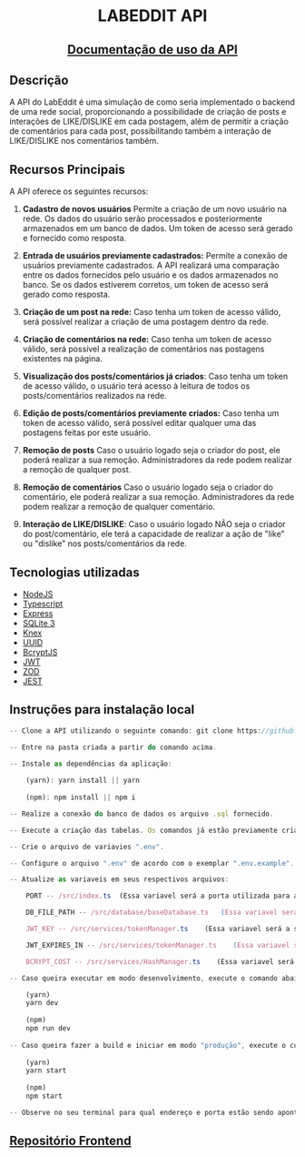 <div align="center">
  
# LABEDDIT API
</div>

<div align="center">
  
## [Documentação de uso da API](https://documenter.getpostman.com/view/27671984/2s9Y5eLyHn)
</div>

## Descrição

A API do LabEddit é uma simulação de como seria implementado o backend de uma rede social, proporcionando a possibilidade de criação de posts e interações de LIKE/DISLIKE em cada postagem, além de permitir a criação de comentários para cada post, possibilitando também a interação de LIKE/DISLIKE nos comentários também.

## Recursos Principais

A API oferece os seguintes recursos:

1. **Cadastro de novos usuários** Permite a criação de um novo usuário na rede. Os dados do usuário serão processados e posteriormente armazenados em um banco de dados. Um token de acesso será gerado e fornecido como resposta.

2. **Entrada de usuários previamente cadastrados:** Permite a conexão de usuários previamente cadastrados. A API realizará uma comparação entre os dados fornecidos pelo usuário e os dados armazenados no banco. Se os dados estiverem corretos, um token de acesso será gerado como resposta.

3. **Criação de um post na rede:** Caso tenha um token de acesso válido, será possível realizar a criação de uma postagem dentro da rede.

4. **Criação de comentários na rede:** Caso tenha um token de acesso válido, será possível a realização de comentários nas postagens existentes na página. 

5. **Visualização dos posts/comentários já criados**: Caso tenha um token de acesso válido, o usuário terá acesso à leitura de todos os posts/comentários realizados na rede. 

6. **Edição de posts/comentários previamente criados:** Caso tenha um token de acesso válido, será possível editar qualquer uma das postagens feitas por este usuário.

7. **Remoção de posts** Caso o usuário logado seja o criador do post, ele poderá realizar a sua remoção. Administradores da rede podem realizar a remoção de qualquer post.

8. **Remoção de comentários** Caso o usuário logado seja o criador do comentário, ele poderá realizar a sua remoção. Administradores da rede podem realizar a remoção de qualquer comentário.

9.  **Interação de LIKE/DISLIKE**: Caso o usuário logado NÃO seja o criador do post/comentário, ele terá a capacidade de realizar a ação de "like" ou "dislike" nos posts/comentários da rede.

##  Tecnologias utilizadas

- [NodeJS](https://nodejs.org/en)
- [Typescript](https://www.typescriptlang.org/)
- [Express](https://expressjs.com/)
- [SQLite 3](https://www.sqlite.org/)
- [Knex](https://knexjs.org/)
- [UUID](https://www.npmjs.com/package/uuid)
- [BcryptJS](https://www.npmjs.com/package/bcryptjs)
- [JWT](https://jwt.io/)
- [ZOD](https://zod.dev/)
- [JEST](https://jestjs.io/)

## Instruções para instalação local

```js
-- Clone a API utilizando o seguinte comando: git clone https://github.com/taleshy1/Labeddit-Backend.git

-- Entre na pasta criada a partir do comando acima.

-- Instale as dependências da aplicação:
  
    (yarn): yarn install || yarn
  
    (npm): npm install || npm i

-- Realize a conexão do banco de dados os arquivo .sql fornecido.

-- Execute a criação das tabelas. Os comandos já estão previamente criados no arquivo labeddit.sql

-- Crie o arquivo de variavies ".env".

-- Configure o arquivo ".env" de acordo com o exemplar ".env.example".

-- Atualize as variaveis em seus respectivos arquivos: 

    PORT -- /src/index.ts  (Essa variavel será a porta utilizada para abrir o servidor local para funcionamento da API)

    DB_FILE_PATH -- /src/database/baseDatabase.ts   (Essa variavel será o path para o seu arquivo Database )

    JWT_KEY -- /src/services/tokenManager.ts    (Essa variavel será a sua senha segura, utilizada no momento de criação da criação do token)

    JWT_EXPIRES_IN -- /src/services/tokenManager.ts    (Essa variavel será o tempo até a expiração do token criado)

    BCRYPT_COST -- /src/services/HashManager.ts    (Essa variavel será a quantidade de ROUNDS utilizada no momento da encriptação do password do usuário)

-- Caso queira executar em modo desenvolvimento, execute o comando abaixo:

    (yarn)
    yarn dev
    
    (npm)
    npm run dev
    
-- Caso queira fazer a build e iniciar em modo "produção", execute o comando abaixo:
    
    (yarn)
    yarn start
    
    (npm)
    npm start

-- Observe no seu terminal para qual endereço e porta estão sendo apontados, depois acesse esse endereço usando um client.
```

## [Repositório Frontend](https://github.com/taleshy1/Labeddit-Frontend)
